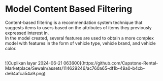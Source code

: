 # Model Content Based Filtering
Content-based filtering is a recommendation system technique that suggests items to users based on the attributes of items they previously expressed interest in. 
<br/>
In the model created, several features are used to obtain a more complex model with features in the form of vehicle type, vehicle brand, and vehicle color.

<br/>
![Cuplikan layar 2024-06-21 063600](https://github.com/Capstone-Rental-Marketplace/SewaIn/assets/114629246/ac760a65-df1b-49a0-b4cb-de64afca54a9.png)

